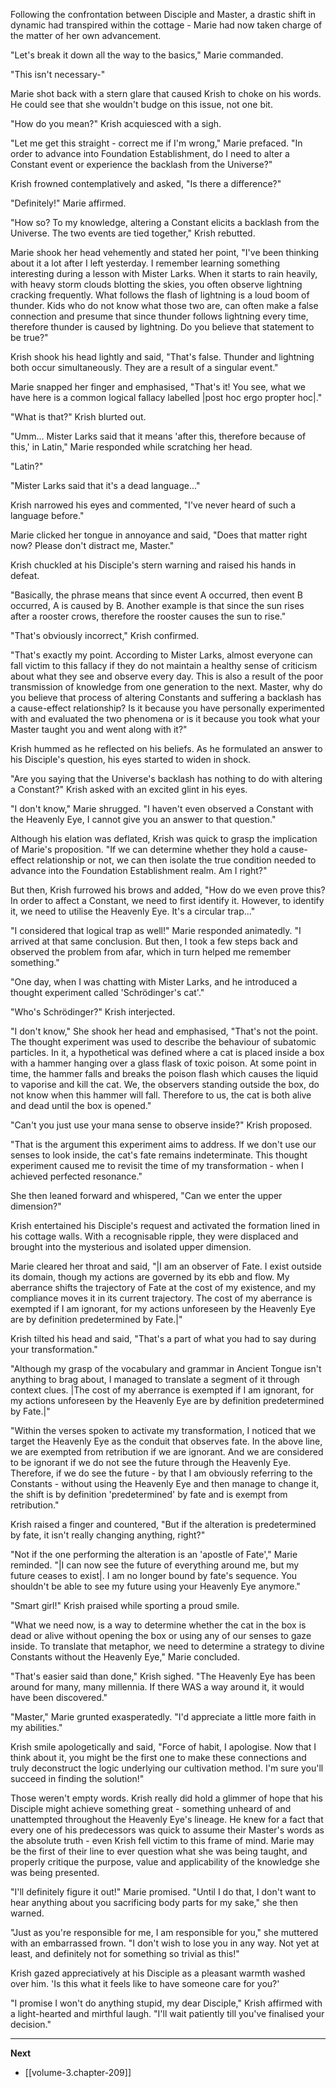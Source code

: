 
Following the confrontation between Disciple and Master, a drastic shift in dynamic had transpired within the cottage - Marie had now taken charge of the matter of her own advancement.

"Let's break it down all the way to the basics," Marie commanded.

"This isn't necessary-"

Marie shot back with a stern glare that caused Krish to choke on his words. He could see that she wouldn't budge on this issue, not one bit.

"How do you mean?" Krish acquiesced with a sigh.

"Let me get this straight - correct me if I'm wrong," Marie prefaced. "In order to advance into Foundation Establishment, do I need to alter a Constant event or experience the backlash from the Universe?"

Krish frowned contemplatively and asked, "Is there a difference?"

"Definitely!" Marie affirmed.

"How so? To my knowledge, altering a Constant elicits a backlash from the Universe. The two events are tied together," Krish rebutted.

Marie shook her head vehemently and stated her point, "I've been thinking about it a lot after I left yesterday. I remember learning something interesting during a lesson with Mister Larks. When it starts to rain heavily, with heavy storm clouds blotting the skies, you often observe lightning cracking frequently. What follows the flash of lightning is a loud boom of thunder. Kids who do not know what those two are, can often make a false connection and presume that since thunder follows lightning every time, therefore thunder is caused by lightning. Do you believe that statement to be true?"

Krish shook his head lightly and said, "That's false. Thunder and lightning both occur simultaneously. They are a result of a singular event."

Marie snapped her finger and emphasised, "That's it! You see, what we have here is a common logical fallacy labelled |post hoc ergo propter hoc|."

"What is that?" Krish blurted out.

"Umm... Mister Larks said that it means 'after this, therefore because of this,' in Latin," Marie responded while scratching her head.

"Latin?"

"Mister Larks said that it's a dead language..."

Krish narrowed his eyes and commented, "I've never heard of such a language before."

Marie clicked her tongue in annoyance and said, "Does that matter right now? Please don't distract me, Master."

Krish chuckled at his Disciple's stern warning and raised his hands in defeat.

"Basically, the phrase means that since event A occurred, then event B occurred, A is caused by B. Another example is that since the sun rises after a rooster crows, therefore the rooster causes the sun to rise."

"That's obviously incorrect," Krish confirmed.

"That's exactly my point. According to Mister Larks, almost everyone can fall victim to this fallacy if they do not maintain a healthy sense of criticism about what they see and observe every day. This is also a result of the poor transmission of knowledge from one generation to the next. Master, why do you believe that process of altering Constants and suffering a backlash has a cause-effect relationship? Is it because you have personally experimented with and evaluated the two phenomena or is it because you took what your Master taught you and went along with it?"

Krish hummed as he reflected on his beliefs. As he formulated an answer to his Disciple's question, his eyes started to widen in shock.

"Are you saying that the Universe's backlash has nothing to do with altering a Constant?" Krish asked with an excited glint in his eyes.

"I don't know," Marie shrugged. "I haven't even observed a Constant with the Heavenly Eye, I cannot give you an answer to that question."

Although his elation was deflated, Krish was quick to grasp the implication of Marie's proposition. "If we can determine whether they hold a cause-effect relationship or not, we can then isolate the true condition needed to advance into the Foundation Establishment realm. Am I right?"

But then, Krish furrowed his brows and added, "How do we even prove this? In order to affect a Constant, we need to first identify it. However, to identify it, we need to utilise the Heavenly Eye. It's a circular trap..."

"I considered that logical trap as well!" Marie responded animatedly. "I arrived at that same conclusion. But then, I took a few steps back and observed the problem from afar, which in turn helped me remember something."

"One day, when I was chatting with Mister Larks, and he introduced a thought experiment called 'Schrödinger's cat'."

"Who's Schrödinger?" Krish interjected.

"I don't know," She shook her head and emphasised, "That's not the point. The thought experiment was used to describe the behaviour of subatomic particles. In it, a hypothetical was defined where a cat is placed inside a box with a hammer hanging over a glass flask of toxic poison. At some point in time, the hammer falls and breaks the poison flash which causes the liquid to vaporise and kill the cat. We, the observers standing outside the box, do not know when this hammer will fall. Therefore to us, the cat is both alive and dead until the box is opened."

"Can't you just use your mana sense to observe inside?" Krish proposed.

"That is the argument this experiment aims to address. If we don't use our senses to look inside, the cat's fate remains indeterminate. This thought experiment caused me to revisit the time of my transformation - when I achieved perfected resonance."

She then leaned forward and whispered, "Can we enter the upper dimension?"

Krish entertained his Disciple's request and activated the formation lined in his cottage walls. With a recognisable ripple, they were displaced and brought into the mysterious and isolated upper dimension.

Marie cleared her throat and said, "|I am an observer of Fate. I exist outside its domain, though my actions are governed by its ebb and flow. My aberrance shifts the trajectory of Fate at the cost of my existence, and my compliance moves it in its current trajectory. The cost of my aberrance is exempted if I am ignorant, for my actions unforeseen by the Heavenly Eye are by definition predetermined by Fate.|"

Krish tilted his head and said, "That's a part of what you had to say during your transformation."

"Although my grasp of the vocabulary and grammar in Ancient Tongue isn't anything to brag about, I managed to translate a segment of it through context clues. |The cost of my aberrance is exempted if I am ignorant, for my actions unforeseen by the Heavenly Eye are by definition predetermined by Fate.|"

"Within the verses spoken to activate my transformation, I noticed that we target the Heavenly Eye as the conduit that observes fate. In the above line, we are exempted from retribution if we are ignorant. And we are considered to be ignorant if we do not see the future through the Heavenly Eye. Therefore, if we do see the future - by that I am obviously referring to the Constants - without using the Heavenly Eye and then manage to change it, the shift is by definition 'predetermined' by fate and is exempt from retribution."

Krish raised a finger and countered, "But if the alteration is predetermined by fate, it isn't really changing anything, right?"

"Not if the one performing the alteration is an 'apostle of Fate'," Marie reminded. "|I can now see the future of everything around me, but my future ceases to exist|. I am no longer bound by fate's sequence. You shouldn't be able to see my future using your Heavenly Eye anymore."

"Smart girl!" Krish praised while sporting a proud smile.

"What we need now, is a way to determine whether the cat in the box is dead or alive without opening the box or using any of our senses to gaze inside. To translate that metaphor, we need to determine a strategy to divine Constants without the Heavenly Eye," Marie concluded.

"That's easier said than done," Krish sighed. "The Heavenly Eye has been around for many, many millennia. If there WAS a way around it, it would have been discovered."

"Master," Marie grunted exasperatedly. "I'd appreciate a little more faith in my abilities."

Krish smile apologetically and said, "Force of habit, I apologise. Now that I think about it, you might be the first one to make these connections and truly deconstruct the logic underlying our cultivation method. I'm sure you'll succeed in finding the solution!"

Those weren't empty words. Krish really did hold a glimmer of hope that his Disciple might achieve something great - something unheard of and unattempted throughout the Heavenly Eye's lineage. He knew for a fact that every one of his predecessors was quick to assume their Master's words as the absolute truth - even Krish fell victim to this frame of mind. Marie may be the first of their line to ever question what she was being taught, and properly critique the purpose, value and applicability of the knowledge she was being presented.

"I'll definitely figure it out!" Marie promised. "Until I do that, I don't want to hear anything about you sacrificing body parts for my sake," she then warned.

"Just as you're responsible for me, I am responsible for you," she muttered with an embarrassed frown. "I don't wish to lose you in any way. Not yet at least, and definitely not for something so trivial as this!"

Krish gazed appreciatively at his Disciple as a pleasant warmth washed over him. 'Is this what it feels like to have someone care for you?'

"I promise I won't do anything stupid, my dear Disciple," Krish affirmed with a light-hearted and mirthful laugh. "I'll wait patiently till you've finalised your decision."

____

**Next**
* [[volume-3.chapter-209]]